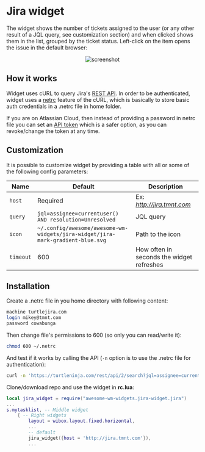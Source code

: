 # Jira widget

The widget shows the number of tickets assigned to the user (or any other result of a JQL query, see customization section) and when clicked shows them in the list, grouped by the ticket status. Left-click on the item opens the issue in the default browser:

<p align="center">
<img alt="screenshot" src="https://raw.githubusercontent.com/streetturtle/awesome-wm-widgets/master/jira-widget/screenshot/screenshot.png"/>
</p>

## How it works

Widget uses cURL to query Jira's [REST API](https://developer.atlassian.com/server/jira/platform/rest-apis/). In order to be authenticated, widget uses a [netrc](https://ec.haxx.se/usingcurl/usingcurl-netrc) feature of the cURL, which is basically to store basic auth credentials in a .netrc file in home folder.

If you are on Atlassian Cloud, then instead of providing a password in netrc file you can set an [API token](https://confluence.atlassian.com/cloud/api-tokens-938839638.html) which is a safer option, as you can revoke/change the token at any time.

## Customization

It is possible to customize widget by providing a table with all or some of the following config parameters:

| Name | Default | Description |
|---|---|---|
| `host` | Required | Ex: _http://jira.tmnt.com_ |
| `query` | `jql=assignee=currentuser() AND resolution=Unresolved` | JQL query |
| `icon` | `~/.config/awesome/awesome-wm-widgets/jira-widget/jira-mark-gradient-blue.svg` | Path to the icon |
| `timeout` | 600 | How often in seconds the widget refreshes |

## Installation

Create a .netrc file in you home directory with following content:

```bash
machine turtlejira.com
login mikey@tmnt.com
password cowabunga
```

Then change file's permissions to 600 (so only you can read/write it):

```bash
chmod 600 ~/.netrc
```
And test if it works by calling the API (`-n` option is to use the .netrc file for authentication):

```bash
curl -n 'https://turtleninja.com/rest/api/2/search?jql=assignee=currentuser()+AND+resolution=Unresolved'
```

Clone/download repo and use the widget in **rc.lua**:

```lua
local jira_widget = require("awesome-wm-widgets.jira-widget.jira")
...
s.mytasklist, -- Middle widget
	{ -- Right widgets
    	layout = wibox.layout.fixed.horizontal,
		...
		-- default
		jira_widget({host = 'http://jira.tmnt.com'}),
		...
```
